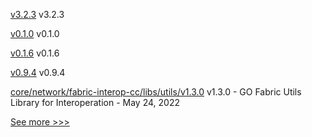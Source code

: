 
[v3.2.3](https://github.com/hyperledger/firefly-ethconnect/releases/tag/v3.2.3) v3.2.3

[v0.1.0](https://github.com/hyperledger/firefly-evmconnect/releases/tag/v0.1.0) v0.1.0

[v0.1.6](https://github.com/hyperledger/firefly-common/releases/tag/v0.1.6) v0.1.6

[v0.9.4](https://github.com/hyperledger/firefly-signer/releases/tag/v0.9.4) v0.9.4

[core/network/fabric-interop-cc/libs/utils/v1.3.0](https://github.com/hyperledger-labs/weaver-dlt-interoperability/releases/tag/core/network/fabric-interop-cc/libs/utils/v1.3.0) v1.3.0 - GO Fabric Utils Library for Interoperation - May 24, 2022


[See more >>>](https://start-here.hyperledger.org/releases)
